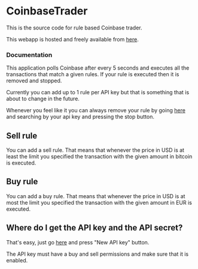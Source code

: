CoinbaseTrader
===============

This is the source code for rule based Coinbase trader. 

This webapp is hosted and freely available from [here](http://coinbasetraders.com).

### Documentation
This application polls Coinbase after every 5 seconds and executes all the transactions that match a given rules.
If your rule is executed then it is removed and stopped.

Currently you can add up to 1 rule per API key but that is something that is about to change in the future.

Whenever you feel like it you can always remove your rule 
by going [here](http://80.250.122.120:8080/bitcointrader/#/existing/) and 
searching by your api key and pressing the stop button.

Sell rule
---------------------
You can add a sell rule. 
That means that whenever the price in USD is at least the limit you specified the transaction 
with the given amount in bitcoin is executed.

Buy rule
---------------------
You can add a buy rule. 
That means that whenever the price in USD is at most the limit you specified the transaction 
with the given amount in EUR is executed. 


Where do I get the API key and the API secret?
---------------------
That's easy, just go [here](https://www.coinbase.com/settings/api) and press "New API key" button.

The API key must have a buy and sell permissions and make sure that it is enabled.
